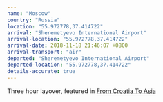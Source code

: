 ```yaml
---
name: "Moscow"
country: "Russia"
location: "55.972778,37.414722"
arrival: "Sheremetyevo International Airport"
arrival-location: "55.972778,37.414722"
arrival-date: 2018-11-18 21:46:07 +0800
arrival-transport: "air"
departed: "Sheremetyevo International Airport"
departed-location: "55.972778,37.414722"
details-accurate: true
---
```

Three hour layover, featured in [From Croatia To Asia](/from-croatia-to-asia/)